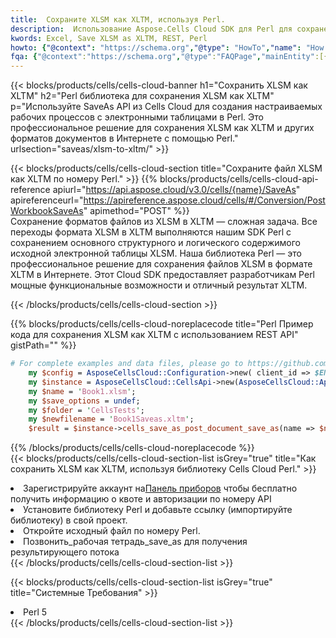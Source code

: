 ```yaml
---
title:  Сохраните XLSM как XLTM, используя Perl.
description:  Использование Aspose.Cells Cloud SDK для Perl для сохранения файла формата XLSM как файла формата XLTM.
kwords: Excel, Save XLSM as XLTM, REST, Perl
howto: {"@context": "https://schema.org","@type": "HowTo","name": "How to save XLSM as XLTM using the Cells Cloud Perl library.","description": "How to save XLSM as XLTM using the Cells Cloud Perl library.","image": {"@type": "ImageObject"},"url": "/perl/saveas/xlsm-to-xltm/","step": [{ "@type": "HowToStep","name": "How to save XLSM as XLTM using the Cells Cloud Perl library. step 1", "image": {"@type": "ImageObject",},"url": "/perl/saveas/xlsm-to-xltm/","text": "Register an account at <a href='https://dashboard.aspose.cloud/'>Dashboard</a> to get free API quota & authorization details",},{ "@type": "HowToStep","name": "How to save XLSM as XLTM using the Cells Cloud Perl library. step 1", "image": {"@type": "ImageObject",},"url": "/perl/saveas/xlsm-to-xltm/","text": "Install Perl library and add the reference (import the library) to your project.",},{ "@type": "HowToStep","name": "How to save XLSM as XLTM using the Cells Cloud Perl library. step 1", "image": {"@type": "ImageObject",},"url": "/perl/saveas/xlsm-to-xltm/","text": "Open the source file in Perl.",},{ "@type": "HowToStep","name": "How to save XLSM as XLTM using the Cells Cloud Perl library. step 1", "image": {"@type": "ImageObject",},"url": "/perl/saveas/xlsm-to-xltm/","text": "Call post_workbook_save_as method to get the resultant stream",}, ],"supply": {"@type": "HowToSupply","name": "document"},"tool": [{"@type": "HowToTool","name": "VIM, Visual Studio Code, Eclipse"},{"@type": "HowToTool","name": "Aspose Cells"}],"totalTime": "PT6M"}
fqa: {"@context":"https://schema.org","@type":"FAQPage","mainEntity":[{"@type":"Question","name":"Why save file as other formats file in C# using REST API?","acceptedAnswer":{"@type":"Answer","text":"Documents are encoded in many ways, and some files may be incompatible with the software you use. To open and read such files, just save them as appropriate file formats.<br/><ol><li>Install .NET SDK and add the reference (import the library) to your project.</li><li>Open the source file in C# using REST API.</li><li>Call the PostWorkbookSaveAsRequest() method, passing an output filename with required extension.</li><li>Get the result of save as a separate file.</li></ol>"}},{"@type":"Question","name":"What file formats can I save as with your C# library?","acceptedAnswer":{"@type":"Answer","text":"We support a variety of file formats for conversion using .NET library, including XLSX, Excel, xls , PDF, CSV, HTML, Markdown, XML, PNG, JPG, TIFF, Json, TXT and many more."}},{"@type":"Question","name":"What is the maximum allowed file size for conversion using this .NET library?","acceptedAnswer":{"@type":"Answer","text":"There are no file size limits for format conversions using .NET library."}}]}
---
```

{{< blocks/products/cells/cells-cloud-banner h1="Сохранить XLSM как XLTM" h2="Perl библиотека для сохранения XLSM как XLTM" p="Используйте SaveAs API из Cells Cloud для создания настраиваемых рабочих процессов с электронными таблицами в Perl. Это профессиональное решение для сохранения XLSM как XLTM и других форматов документов в Интернете с помощью Perl." urlsection="saveas/xlsm-to-xltm/" >}}

{{< blocks/products/cells/cells-cloud-section title="Сохраните файл XLSM как XLTM по номеру Perl." >}}
{{% blocks/products/cells/cells-cloud-api-reference apiurl="https://api.aspose.cloud/v3.0/cells/{name}/SaveAs" apireferenceurl="https://apireference.aspose.cloud/cells/#/Conversion/PostWorkbookSaveAs" apimethod="POST" %}}
<br/>
Сохранение форматов файлов из XLSM в XLTM — сложная задача. Все переходы формата XLSM в XLTM выполняются нашим SDK Perl с сохранением основного структурного и логического содержимого исходной электронной таблицы XLSM. Наша библиотека Perl — это профессиональное решение для сохранения файлов XLSM в формате XLTM в Интернете. Этот Cloud SDK предоставляет разработчикам Perl мощные функциональные возможности и отличный результат XLTM.

{{< /blocks/products/cells/cells-cloud-section >}}

{{% blocks/products/cells/cells-cloud-noreplacecode title="Perl Пример кода для сохранения XLSM как XLTM с использованием REST API" gistPath="" %}}
  
```perl
# For complete examples and data files, please go to https://github.com/aspose-cells-cloud/aspose-cells-cloud-perl/
    my $config = AsposeCellsCloud::Configuration->new( client_id => $ENV{'ProductClientId'}, client_secret => $ENV{'ProductClientSecret'});
    my $instance = AsposeCellsCloud::CellsApi->new(AsposeCellsCloud::ApiClient->new( $config));
    my $name = 'Book1.xlsm';
    my $save_options = undef;
    my $folder = 'CellsTests';
    my $newfilename = 'Book1Saveas.xltm';
    $result = $instance->cells_save_as_post_document_save_as(name => $name,save_options => $save_options, newfilename => $newfilename, folder => $folder);
```
  
{{% /blocks/products/cells/cells-cloud-noreplacecode %}}
<br/>
{{< blocks/products/cells/cells-cloud-section-list isGrey="true" title="Как сохранить XLSM как XLTM, используя библиотеку Cells Cloud Perl." >}}
<li> Зарегистрируйте аккаунт на<a href="https://dashboard.aspose.cloud/">Панель приборов</a> чтобы бесплатно получить информацию о квоте и авторизации по номеру API</li>
<li>Установите библиотеку Perl и добавьте ссылку (импортируйте библиотеку) в свой проект.</li>
<li>Откройте исходный файл по номеру Perl.</li>
<li>Позвонить_рабочая тетрадь_save_as для получения результирующего потока</li>
{{< /blocks/products/cells/cells-cloud-section-list >}}

{{< blocks/products/cells/cells-cloud-section-list isGrey="true" title="Системные Требования" >}}
<li>Perl 5</li>
{{< /blocks/products/cells/cells-cloud-section-list >}}
